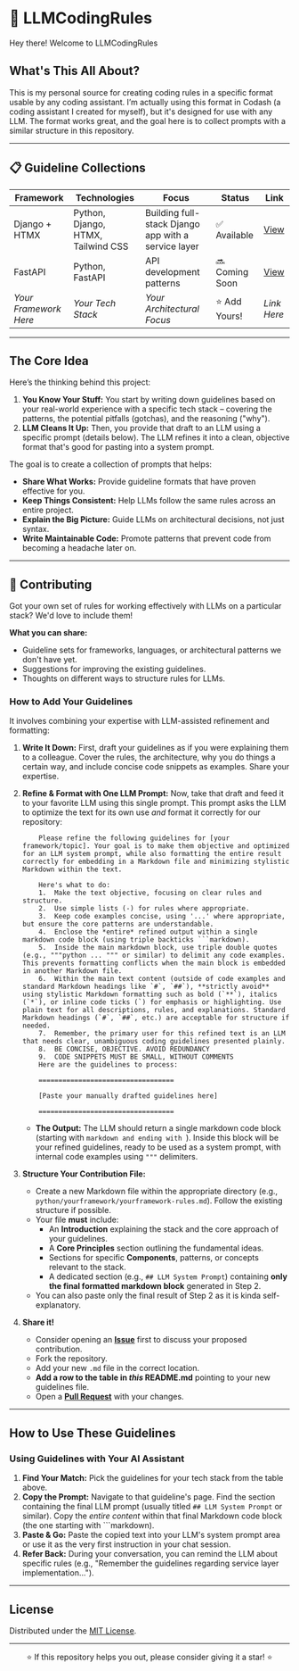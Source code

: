 # 🧠 LLMCodingRules

Hey there! Welcome to LLMCodingRules

## What's This All About?

This is my personal source for creating coding rules in a specific format usable by any coding assistant.
I’m actually using this format in Codash (a coding assistant I created for myself), but it's designed for use with any LLM.
The format works great, and the goal here is to collect prompts with a similar structure in this repository.

---

## 📋 Guideline Collections

| Framework             | Technologies                     | Focus                                               | Status        | Link                                         |
| --------------------- | -------------------------------- |-----------------------------------------------------| ------------- |----------------------------------------------|
| Django + HTMX         | Python, Django, HTMX, Tailwind CSS | Building full-stack Django app with a service layer | ✅ Available  | [View](./python/django/django-htmx-rules.md) |
| FastAPI               | Python, FastAPI                  | API development patterns                            | 🔜 Coming Soon | [View](./guidelines/coming_soon.md)          |
| *Your Framework Here* | *Your Tech Stack*                | *Your Architectural Focus*                          | ⭐ Add Yours! | *Link Here*                                  |

---

## The Core Idea

Here’s the thinking behind this project:

1.  **You Know Your Stuff:** You start by writing down guidelines based on your real-world experience with a specific tech stack – covering the patterns, the potential pitfalls (gotchas), and the reasoning ("why").
2.  **LLM Cleans It Up:** Then, you provide that draft to an LLM using a specific prompt (details below). The LLM refines it into a clean, objective format that's good for pasting into a system prompt.

The goal is to create a collection of prompts that helps:

*   **Share What Works:** Provide guideline formats that have proven effective for you.
*   **Keep Things Consistent:** Help LLMs follow the same rules across an entire project.
*   **Explain the Big Picture:** Guide LLMs on architectural decisions, not just syntax.
*   **Write Maintainable Code:** Promote patterns that prevent code from becoming a headache later on.

---

## 🤝 Contributing

Got your own set of rules for working effectively with LLMs on a particular stack? We'd love to include them!

**What you can share:**

*   Guideline sets for frameworks, languages, or architectural patterns we don't have yet.
*   Suggestions for improving the existing guidelines.
*   Thoughts on different ways to structure rules for LLMs.

### How to Add Your Guidelines

It involves combining your expertise with LLM-assisted refinement and formatting:

1.  **Write It Down:** First, draft your guidelines as if you were explaining them to a colleague. Cover the rules, the architecture, why you do things a certain way, and include concise code snippets as examples. Share your expertise.

2.  **Refine & Format with One LLM Prompt:** Now, take that draft and feed it to your favorite LLM using this single prompt. This prompt asks the LLM to optimize the text for its own use *and* format it correctly for our repository:

    ```prompt
        Please refine the following guidelines for [your framework/topic]. Your goal is to make them objective and optimized for an LLM system prompt, while also formatting the entire result correctly for embedding in a Markdown file and minimizing stylistic Markdown within the text.
        
        Here's what to do:
        1.  Make the text objective, focusing on clear rules and structure.
        2.  Use simple lists (-) for rules where appropriate.
        3.  Keep code examples concise, using '...' where appropriate, but ensure the core patterns are understandable.
        4.  Enclose the *entire* refined output within a single markdown code block (using triple backticks ```markdown).
        5.  Inside the main markdown block, use triple double quotes (e.g., """python ... """ or similar) to delimit any code examples. This prevents formatting conflicts when the main block is embedded in another Markdown file.
        6.  Within the main text content (outside of code examples and standard Markdown headings like `#`, `##`), **strictly avoid** using stylistic Markdown formatting such as bold (`**`), italics (`*`), or inline code ticks (`) for emphasis or highlighting. Use plain text for all descriptions, rules, and explanations. Standard Markdown headings (`#`, `##`, etc.) are acceptable for structure if needed.
        7.  Remember, the primary user for this refined text is an LLM that needs clear, unambiguous coding guidelines presented plainly.
        8.  BE CONCISE, OBJECTIVE. AVOID REDUNDANCY
        9.  CODE SNIPPETS MUST BE SMALL, WITHOUT COMMENTS
        Here are the guidelines to process:
        
        ==================================
        
        [Paste your manually drafted guidelines here]
        
        ==================================
    ```
    *   **The Output:** The LLM should return a single markdown code block (starting with ```markdown and ending with ```). Inside this block will be your refined guidelines, ready to be used as a system prompt, with internal code examples using `"""` delimiters.

3.  **Structure Your Contribution File:**
    *   Create a new Markdown file within the appropriate directory (e.g., `python/yourframework/yourframework-rules.md`). Follow the existing structure if possible.
    *   Your file **must** include:
        *   An **Introduction** explaining the stack and the core approach of your guidelines.
        *   A **Core Principles** section outlining the fundamental ideas.
        *   Sections for specific **Components**, patterns, or concepts relevant to the stack.
        *   A dedicated section (e.g., `## LLM System Prompt`) containing **only the final formatted markdown block** generated in Step 2.
    * You can also paste only the final result of Step 2 as it is kinda self-explanatory.

4.  **Share it!**
    *   Consider opening an **[Issue](link/to/your/issues)** first to discuss your proposed contribution.
    *   Fork the repository.
    *   Add your new `.md` file in the correct location.
    *   **Add a row to the table in *this* README.md** pointing to your new guidelines file.
    *   Open a **[Pull Request](link/to/your/pulls)** with your changes.

---

## How to Use These Guidelines

### Using Guidelines with Your AI Assistant

1.  **Find Your Match:** Pick the guidelines for your tech stack from the table above.
2.  **Copy the Prompt:** Navigate to that guideline's page. Find the section containing the final LLM prompt (usually titled `## LLM System Prompt` or similar). Copy the *entire content* within that final Markdown code block (the one starting with ```markdown).
3.  **Paste & Go:** Paste the copied text into your LLM's system prompt area or use it as the very first instruction in your chat session.
4.  **Refer Back:** During your conversation, you can remind the LLM about specific rules (e.g., "Remember the guidelines regarding service layer implementation...").

---

## License

Distributed under the [MIT License](./LICENSE.md).

---

<p align="center">⭐ If this repository helps you out, please consider giving it a star! ⭐</p>
